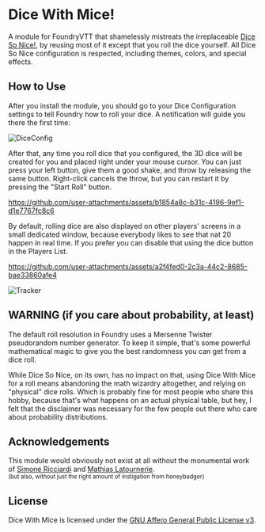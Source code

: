 # Dice With Mice!
A module for FoundryVTT that shamelessly mistreats the irreplaceable [Dice So Nice!](https://foundryvtt.com/packages/dice-so-nice), by reusing most of it except that you roll the dice yourself. All Dice So Nice configuration is respected, including themes, colors, and special effects.

## How to Use
After you install the module, you should go to your Dice Configuration settings to tell Foundry how to roll your dice. A notification will guide you there the first time:

![DiceConfig](https://github.com/user-attachments/assets/bff480fc-91cd-42e0-bbf3-cf5e98a0a05d)

After that, any time you roll dice that you configured, the 3D dice will be created for you and placed right under your mouse cursor. You can just press your left button, give them a good shake, and throw by releasing the same button. Right-click cancels the throw, but you can restart it by pressing the "Start Roll" button.

https://github.com/user-attachments/assets/b1854a8c-b31c-4196-9ef1-d1e7767fc8c6

By default, rolling dice are also displayed on other players' screens in a small dedicated window, because everybody likes to see that nat 20 happen in real time. If you prefer you can disable that using the dice button in the Players List.

https://github.com/user-attachments/assets/a2f4fed0-2c3a-44c2-8685-bae33860afe4

![Tracker](https://github.com/user-attachments/assets/30d9ee3d-91f4-41db-98f9-c43d736d46d4)

## WARNING (if you care about probability, at least)
The default roll resolution in Foundry uses a Mersenne Twister pseudorandom number generator. To keep it simple, that's some powerful mathematical magic to give you the best randomness you can get from a dice roll.

While Dice So Nice, on its own, has no impact on that, using Dice With Mice for a roll means abandoning the math wizardry altogether, and relying on "physical" dice rolls. Which is probably fine for most people who share this hobby, because that's what happens on an actual physical table, but hey, I felt that the disclaimer was necessary for the few people out there who care about probability distributions.

## Acknowledgements
This module would obviously not exist at all without the monumental work of [Simone Ricciardi](https://gitlab.com/riccisi) and [Mathias Latournerie](https://gitlab.com/JiDW).\
<sup>(but also, without just the right amount of instigation from honeybadger)</sup>

## License
Dice With Mice is licensed under the [GNU Affero General Public License v3]().
